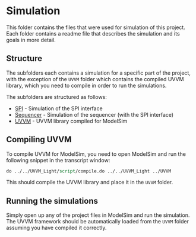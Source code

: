 # Simulation

This folder contains the files that were used for simulation of this project. Each folder contains a readme file that describes the simulation and its goals in more detail.

## Structure

The subfolders each contains a simulation for a specific part of the project, with the exception of the `UVVM` folder which contains the compiled UVVM library, which you need to compile in order to run the simulations.

The subfolders are structured as follows:
- [SPI](SPI/README.md) - Simulation of the SPI interface
- [Sequencer](Sequencer/README.md) - Simulation of the sequencer (with the SPI interface)
- [UVVM](UVVM/README.md) - UVVM library compiled for ModelSim

## Compiling UVVM

To compile UVVM for ModelSim, you need to open ModelSim and run the following snippet in the transcript window:

```tcl
do ../../UVVM_Light/script/compile.do ../../UVVM_Light ../UVVM
```

This should compile the UVVM library and place it in the `UVVM` folder.

## Running the simulations

Simply open up any of the project files in ModelSim and run the simulation.
The UVVM framework should be automatically loaded from the `UVVM` folder assuming you have compiled it correctly.
